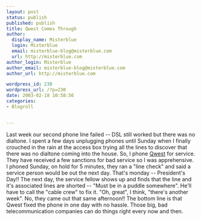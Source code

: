 ```yaml
---
layout: post
status: publish
published: publish
title: Qwest Comes Through
author:
  display_name: Misterblue
  login: Misterblue
  email: misterblue-blog@misterblue.com
  url: http://misterblue.com
author_login: Misterblue
author_email: misterblue-blog@misterblue.com
author_url: http://misterblue.com

wordpress_id: 230
wordpress_url: /?p=230
date: 2003-02-18 10:58:56
categories:
- Blogroll


---
```

Last week our second phone line failed -- DSL still worked but there was no dialtone.  I spent a few days unplugging phones until Sunday when I finally crouched in the rain at the access box trying all the lines to discover that there was no dialtone coming into the house.
So, I phone <a href="http://www.qwest.com">Qwest</a> for service.  They have received a few sanctions for bad service so I was apprehensive.  I phoned Sunday, on hold for 5 minutes, they ran a "line check" and said a service person would be out the next day.  That's monday -- President's Day!!
The next day, the service fellow shows up and finds that the line and it's associated lines are shorted -- "Must be in a puddle somewhere".  He'll have to call the "cable crew" to fix it.  "Oh, great", I think, "there's another week".  No, they came out that same afternoon!!
The bottom line is that Qwest fixed the phone in one day with no hassle.  Those big, bad telecommunication companies can do things right every now and then.

